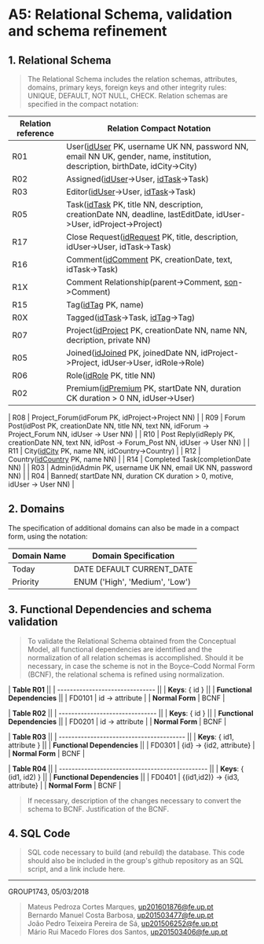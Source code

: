 # A5: Relational Schema, validation and schema refinement


## 1. Relational Schema

> The Relational Schema includes the relation schemas, attributes, domains, primary keys, foreign keys and other integrity rules: UNIQUE, DEFAULT, NOT NULL, CHECK.
> Relation schemas are specified in the compact notation:

| Relation reference | Relation Compact Notation                                            |
| ------------------ | -------------------------------------------------------------------- |
| R01                | User(<u>idUser</u> PK, username UK NN, password NN, email NN UK, gender, name, institution, description, birthDate, idCity->City) |
| R02                | Assigned(<u>idUser</u>->User, <u>idTask</u>->Task) |
| R03                | Editor(<u>idUser</u>->User, <u>idTask</u>->Task) |
| R05                | Task(<u>idTask</u> PK, title NN, description, creationDate NN, deadline, lastEditDate, idUser->User, idProject->Project) |
| R17                | Close Request(<u>idRequest</u> PK, title, description, idUser->User, idTask->Task) |
| R16                | Comment(<u>idComment</u> PK, creationDate, text, idTask->Task) |
| R1X                | Comment Relationship(parent->Comment, <u>son</u>->Comment) |
| R15                | Tag(<u>idTag</u> PK, name) |
| R0X                | Tagged(<u>idTask</u>->Task, <u>idTag</u>->Tag) |
| R07                | Project(<u>idProject</u> PK, creationDate NN, name NN, decription, private NN) |
| R05                | Joined(<u>idJoined</u> PK, joinedDate NN, idProject->Project, idUser->User, idRole->Role) |
| R06                | Role(<u>idRole</u> PK, title NN) |
| R02                | Premium(<u>idPremium</u> PK, startDate NN, duration CK duration > 0 NN, idUser->User) |

| R08                | Project_Forum(idForum PK, idProject->Project NN) |
| R09                | Forum Post(idPost PK, creationDate NN, title NN, text NN, idForum → Project_Forum NN, idUser → User NN) |
| R10                | Post Reply(idReply PK, creationDate NN, text NN, idPost → Forum_Post NN, idUser → User NN) |
| R11                | City(<u>idCity</u> PK, name NN, idCountry->Country) |
| R12                | Country(<u>idCountry</u> PK, name NN) |
| R14                | Completed Task(completionDate NN) |
| R03                | Admin(idAdmin PK, username UK NN, email UK NN, password NN) |
| R04                | Banned( startDate NN, duration CK duration > 0, motive, idUser → User NN) |


## 2. Domains

The specification of additional domains can also be made in a compact form, using the notation:

| Domain Name | Domain Specification           |
| ----------- | ------------------------------ |
| Today	      | DATE DEFAULT CURRENT_DATE      |
| Priority    | ENUM ('High', 'Medium', 'Low') |


## 3. Functional Dependencies and schema validation

> To validate the Relational Schema obtained from the Conceptual Model, all functional dependencies are identified and the normalization of all relation schemas is accomplished. Should it be necessary, in case the scheme is not in the Boyce–Codd Normal Form (BCNF), the relational schema is refined using normalization.

| **Table R01**                   ||
| ------------------------------- ||
| **Keys**: { id }                ||
| **Functional Dependencies**     ||
| FD0101          | id → attribute |
| **Normal Form** | BCNF           |

| **Table R02**                   ||
| ------------------------------- ||
| **Keys**: { id }                ||
| **Functional Dependencies**     ||
| FD0201          | id → attribute |
| **Normal Form** | BCNF           |

| **Table R03**                            ||
| ---------------------------------------- ||
| **Keys**: { id1, attribute }             ||
| **Functional Dependencies**              ||
| FD0301          | {id} → {id2, attribute} |
| **Normal Form** | BCNF                    |

| **Table R04**                                   ||
| ----------------------------------------------- ||
| **Keys**: { (id1, id2) }                        ||
| **Functional Dependencies**                     ||
| FD0401          | {(id1,id2)} → {id3, attribute} |
| **Normal Form** | BCNF                           |

> If necessary, description of the changes necessary to convert the schema to BCNF.
> Justification of the BCNF.

## 4. SQL Code

> SQL code necessary to build (and rebuild) the database.
> This code should also be included in the group's github repository as an SQL script, and a link include here.

***
<!-- ## Revision history

Changes made to the first submission:
1. Item 1
1. Item 2

*** -->

GROUP1743, 05/03/2018

> Mateus Pedroza Cortes Marques, up201601876@fe.up.pt   
> Bernardo Manuel Costa Barbosa, up201503477@fe.up.pt   
> João Pedro Teixeira Pereira de Sá, up201506252@fe.up.pt   
> Mário Rui Macedo Flores dos Santos, up201503406@fe.up.pt  
